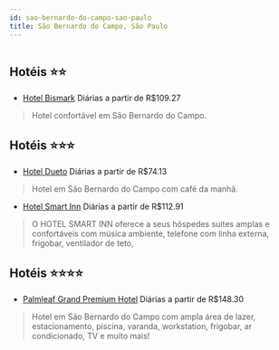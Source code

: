 ```yaml
---
id: sao-bernardo-do-campo-sao-paulo
title: São Bernardo do Campo, São Paulo
---
```


<center><img src="https://static.hotelurbano.com/reservas/prod0/2/2324/5d3b58ef7590f_palmleaf-grand-premium.jpg" alt="" /></center>


## Hotéis ⭐️⭐️

-    [Hotel Bismark](https://www.hurb.com/aud/https://www.hurb.com/hoteis/sao-bernardo-do-campo/hotel-bismark-5976?cmp=18055) Diárias a partir de R$109.27
   > Hotel confortável em São Bernardo do Campo. 

## Hotéis ⭐️⭐️⭐️

-    [Hotel Dueto](https://www.hurb.com/aud/https://www.hurb.com/hoteis/sao-bernardo-do-campo/hotel-dueto-3230?cmp=18055) Diárias a partir de R$74.13
   > Hotel em São Bernardo do Campo com café da manhã. 
-    [Hotel Smart Inn](https://www.hurb.com/aud/https://www.hurb.com/hoteis/sao-paulo/hotel-smart-inn-6134?cmp=18055) Diárias a partir de R$112.91
   > O HOTEL SMART INN oferece a seus hóspedes suites amplas e confortáveis com música ambiente, telefone com linha externa, frigobar,  ventilador de teto,

## Hotéis ⭐️⭐️⭐️⭐️

-    [Palmleaf Grand Premium Hotel](https://www.hurb.com/aud/https://www.hurb.com/hoteis/sao-bernardo-do-campo/palmleaf-grand-premium-2324?cmp=18055) Diárias a partir de R$148.30
   > Hotel em São Bernardo do Campo com ampla área de lazer, estacionamento, piscina, varanda, workstation, frigobar, ar condicionado, TV e muito mais!
